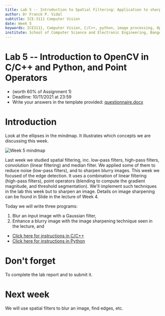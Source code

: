 ```yaml
---
title: Lab 5 -- Introduction to Spatial Filtering: Application to sharpening and edge detection.
author: Dr Franck P. Vidal
subtitle: ICE-3111 Computer Vision
date: Week 5
keywords: ICE3111, Computer Vision, C/C++, python, image processing, OpenCV, Bangor University, School of Computer Science and Electronic Engineering
institute: School of Computer Science and Electronic Engineering, Bangor University
---
```


# Lab 5 -- Introduction to OpenCV in C/C++ and Python, and Point Operators


- (worth 60% of Assignment 1)
- Deadline: 10/11/2021 at 23:59
- Write your answers in the template provided: [questionnaire.docx](https://github.com/effepivi/ICE-3111-Computer_Vision/raw/main/Labs/Lab-05/questionnaire.docx)

# Introduction

Look at the ellipses in the mindmap. It illustrates which concepts we are discussing this week.

![Week 5 mindmap](../../mindmap/Week-05/screenshot.png)

Last week we studied spatial filtering, inc. low-pass filters, high-pass filters, convolution (linear filtering) and median filter. We applied some of them to reduce noise (low-pass filters), and to sharpen blurry images.
This week we focused of the edge detection. It uses a combination of linear filtering (high-pass filters), point operators (blending to compute the gradient magnitude, and threshold segmentation). We'll implement such techniques in the lab this week but to sharpen an image. Details on image sharpening can be found in Slide in the lecture of Week 4.

Today we will write three programs:

1. Blur an input image with a Gaussian filter,
2. Enhance a blurry image with the image sharpening technique seen in the lecture, and
<!-- 3. Find edges in an image. -->

- [Click here for instructions in C/C++](C-CXX.md)
- [Click here for instructions in Python](Python.md)

# Don't forget

To complete the lab report and to submit it.

# Next week

We will use spatial filters to blur an image, find edges, etc.
